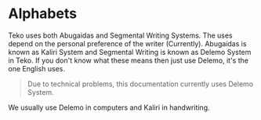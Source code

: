 # Alphabets
Teko uses both Abugaidas and Segmental Writing Systems. The uses depend on the personal preference of the writer (Currently).
Abugaidas is known as Kaliri System and Segmental Writing is known as Delemo System in Teko.
If you don't know what these means then just use Delemo, it's the one English uses.

> Due to technical problems, this documentation currently uses Delemo System.

We usually use Delemo in computers and Kaliri in handwriting.